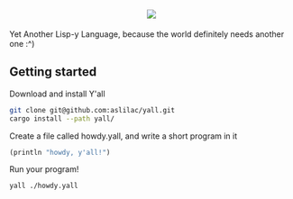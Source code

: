 <h1 align="center">
<picture>
  <source media="(prefers-color-scheme: dark)" srcset="https://cdn.mckayla.cloud/-/aa5c387c0b234c63a94de4d31225bfd8/yall-dark.svg">
  <img src="https://cdn.mckayla.cloud/-/aa5c387c0b234c63a94de4d31225bfd8/yall-light.svg">
</picture>
</h1>

Yet Another Lisp-y Language, because the world definitely needs another one :^)

## Getting started

Download and install Y'all

```sh
git clone git@github.com:aslilac/yall.git
cargo install --path yall/
```

Create a file called howdy.yall, and write a short program in it

```lisp
(println "howdy, y'all!")
```

Run your program!

```sh
yall ./howdy.yall
```

